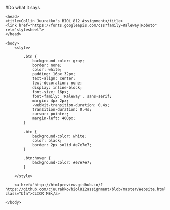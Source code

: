#Do what it says

<html>
   
    <head>
    <title>Collin Juurakko's BIOL 812 Assignment</title>
    <link href="https://fonts.googleapis.com/css?family=Raleway|Roboto" rel="stylesheet">
    </head>

    <body>
        <style>
            
            .btn {
                background-color: gray;
                border: none;
                color: white;
                padding: 16px 32px;
                text-align: center;
                text-decoration: none;
                display: inline-block;
                font-size: 16px;
                font-family: 'Raleway', sans-serif;
                margin: 4px 2px;
                -webkit-transition-duration: 0.4s;
                transition-duration: 0.4s;
                cursor: pointer;
                margin-left: 400px;
            }
    
            .btn {
                background-color: white;
                color: black;
                border: 2px solid #e7e7e7;
            }
    
            .btn:hover {
                background-color: #e7e7e7;
            }
            
        </style>
        
        <a href="http://htmlpreview.github.io/?https://github.com/cjuurakko/biol812assignment/blob/master/Website.html" class="btn">CLICK ME</a>
        
    </body>
</html>
